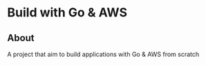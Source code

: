 # Build with Go & AWS

## About

A project that aim to build applications with Go & AWS from scratch
